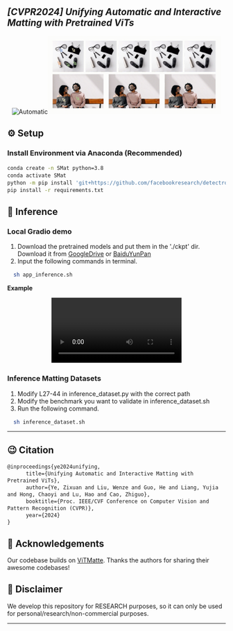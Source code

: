 
## ___***[CVPR2024] Unifying Automatic and Interactive Matting with Pretrained ViTs***___

<p align="center"><img src="assets/auto.gif" width="300" title="Automatic"/><img src="assets/inter.gif" width="400" title="Interactive"/></p>

## ⚙️ Setup

### Install Environment via Anaconda (Recommended)
```bash
conda create -n SMat python=3.8
conda activate SMat
python -m pip install 'git+https://github.com/facebookresearch/detectron2.git'
pip install -r requirements.txt
```





## 💫 Inference 
### Local Gradio demo

1. Download the pretrained models and put them in the './ckpt' dir.
Download it from [GoogleDrive](https://drive.google.com/file/d/1vI1ujNqQKaJ2KJ5d10mUcPftHckATpoQ/view?usp=drive_link) or [BaiduYunPan](https://pan.baidu.com/s/19KqvDztD5manMvk3j_q13A?pwd=0apd)
2. Input the following commands in terminal.
```bash
  sh app_inference.sh
```

**Example**
<p align="center"><video src="assets/gradio_demo.mp4" width="300" title="Automatic"/></p>

### Inference Matting Datasets

1. Modify L27-44 in inference_dataset.py with the correct path
2. Modify the benchmark you want to validate in inference_dataset.sh
3. Run the following command.
```bash
  sh inference_dataset.sh
```


---
## 😉 Citation
```
@inproceedings{ye2024unifying,
      title={Unifying Automatic and Interactive Matting with Pretrained ViTs}, 
      author={Ye, Zixuan and Liu, Wenze and Guo, He and Liang, Yujia and Hong, Chaoyi and Lu, Hao and Cao, Zhiguo},
      booktitle={Proc. IEEE/CVF Conference on Computer Vision and Pattern Recognition (CVPR)},
      year={2024}
}
```


## 🤗 Acknowledgements
Our codebase builds on [ViTMatte](https://github.com/hustvl/ViTMatte). 
Thanks the authors for sharing their awesome codebases! 


## 📢 Disclaimer
We develop this repository for RESEARCH purposes, so it can only be used for personal/research/non-commercial purposes.
****

